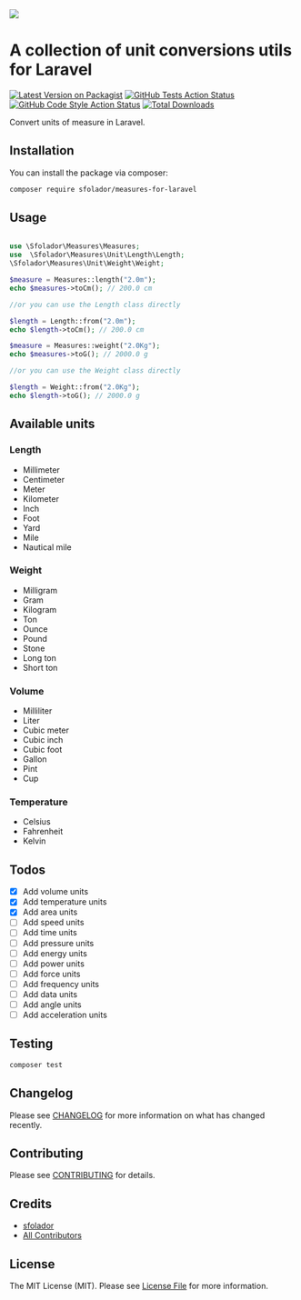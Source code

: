 <img src="https://banners.beyondco.de/Measures%20for%20Laravel.png?theme=light&packageManager=composer+require&packageName=sfolador%2Fmeasures-for-laravel&pattern=architect&style=style_1&description=Easily+convert+between+units+of+measure&md=1&showWatermark=1&fontSize=100px&images=calculator&widths=200&heights=auto" />

# A collection of unit conversions utils for Laravel

[![Latest Version on Packagist](https://img.shields.io/packagist/v/sfolador/measures-for-laravel.svg?style=flat-square)](https://packagist.org/packages/sfolador/measures-for-laravel)
[![GitHub Tests Action Status](https://img.shields.io/github/actions/workflow/status/sfolador/measures-for-laravel/run-tests.yml?branch=main&label=tests&style=flat-square)](https://github.com/sfolador/measures-for-laravel/actions?query=workflow%3Arun-tests+branch%3Amain)
[![GitHub Code Style Action Status](https://img.shields.io/github/actions/workflow/status/sfolador/measures-for-laravel/fix-php-code-style-issues.yml?branch=main&label=code%20style&style=flat-square)](https://github.com/sfolador/measures-for-laravel/actions?query=workflow%3A"Fix+PHP+code+style+issues"+branch%3Amain)
[![Total Downloads](https://img.shields.io/packagist/dt/sfolador/measures-for-laravel.svg?style=flat-square)](https://packagist.org/packages/sfolador/measures-for-laravel)

Convert units of measure in Laravel.

## Installation

You can install the package via composer:

```bash
composer require sfolador/measures-for-laravel
```


## Usage

```php

use \Sfolador\Measures\Measures;
use  \Sfolador\Measures\Unit\Length\Length;
\Sfolador\Measures\Unit\Weight\Weight;

$measure = Measures::length("2.0m");
echo $measures->toCm(); // 200.0 cm

//or you can use the Length class directly

$length = Length::from("2.0m");
echo $length->toCm(); // 200.0 cm

$measure = Measures::weight("2.0Kg");
echo $measures->toG(); // 2000.0 g

//or you can use the Weight class directly

$length = Weight::from("2.0Kg");
echo $length->toG(); // 2000.0 g

```

## Available units

### Length

- Millimeter
- Centimeter
- Meter
- Kilometer
- Inch
- Foot
- Yard
- Mile
- Nautical mile

### Weight

- Milligram
- Gram
- Kilogram
- Ton
- Ounce
- Pound
- Stone
- Long ton
- Short ton

### Volume

- Milliliter
- Liter
- Cubic meter
- Cubic inch
- Cubic foot
- Gallon
- Pint
- Cup

### Temperature

- Celsius
- Fahrenheit
- Kelvin

## Todos

- [x] Add volume units
- [x] Add temperature units
- [x] Add area units
- [ ] Add speed units
- [ ] Add time units
- [ ] Add pressure units
- [ ] Add energy units
- [ ] Add power units
- [ ] Add force units
- [ ] Add frequency units
- [ ] Add data units
- [ ] Add angle units
- [ ] Add acceleration units

## Testing

```bash
composer test
```


## Changelog

Please see [CHANGELOG](CHANGELOG.md) for more information on what has changed recently.

## Contributing

Please see [CONTRIBUTING](CONTRIBUTING.md) for details.


## Credits

- [sfolador](https://github.com/sfolador)
- [All Contributors](../../contributors)

## License

The MIT License (MIT). Please see [License File](LICENSE.md) for more information.
